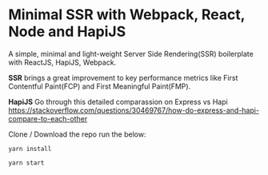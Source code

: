 # Minimal SSR with Webpack, React, Node and HapiJS

A simple, minimal and light-weight Server Side Rendering(SSR) boilerplate with ReactJS, HapiJS, Webpack. 

**SSR** brings a great improvement to key performance metrics like First Contentful Paint(FCP) and First Meaningful Paint(FMP). 

**HapiJS** Go through this detailed comparassion on Express vs Hapi https://stackoverflow.com/questions/30469767/how-do-express-and-hapi-compare-to-each-other

Clone / Download the repo run the below: 


```
yarn install

yarn start

```
